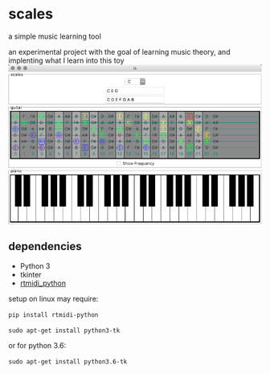# scales
a simple music learning tool

an experimental project with the goal of learning music theory, and implenting what I learn into this toy
![screenshot](/documentation/ui.png)


## dependencies
- Python 3
- tkinter
- [rtmidi_python](https://github.com/superquadratic/rtmidi-python)

setup on linux may require:

`pip install rtmidi-python`

`sudo apt-get install python3-tk`

or for python 3.6:

`sudo apt-get install python3.6-tk`
